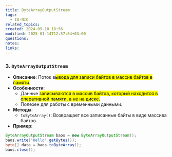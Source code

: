 ```yaml
---
title: ByteArrayOutputStream
tags:
  - IO-NIO
related_topics: 
created: 2024-09-10 18:56
modified: 2025-01-14T12:57:04+03:00
questions: 
notes: 
links: 
---
```


### 3. **`ByteArrayOutputStream`**

- **Описание**: Поток в<mark class="hltr-purple">ывода для записи байтов в массив байтов в памяти</mark>.
- **Особенности**:
    - Данные <mark class="hltr-yellow">записываются в массив байтов, который находится в оперативной памяти, а не на диске.</mark>
    - Полезен для работы с временными данными.
- **Методы**:
    - `toByteArray()`: Возвращает все записанные байты в виде массива байтов.
- **Пример**:

```java
ByteArrayOutputStream baos = new ByteArrayOutputStream();
baos.write("Hello".getBytes());
byte[] data = baos.toByteArray();
baos.close();

